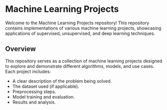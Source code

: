 # Machine Learning Projects

Welcome to the Machine Learning Projects repository! This repository contains implementations of various machine learning projects, showcasing applications of supervised, unsupervised, and deep learning techniques.



## Overview

This repository serves as a collection of machine learning projects designed to explore and demonstrate different algorithms, models, and use cases. Each project includes:

- A clear description of the problem being solved.
- The dataset used (if applicable).
- Preprocessing steps.
- Model training and evaluation.
- Results and analysis.



